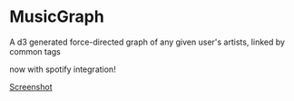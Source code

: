 # MusicGraph
A d3 generated force-directed graph of any given user's artists, linked by common tags

now with spotify integration!

[Screenshot](images/screenshot.png)
